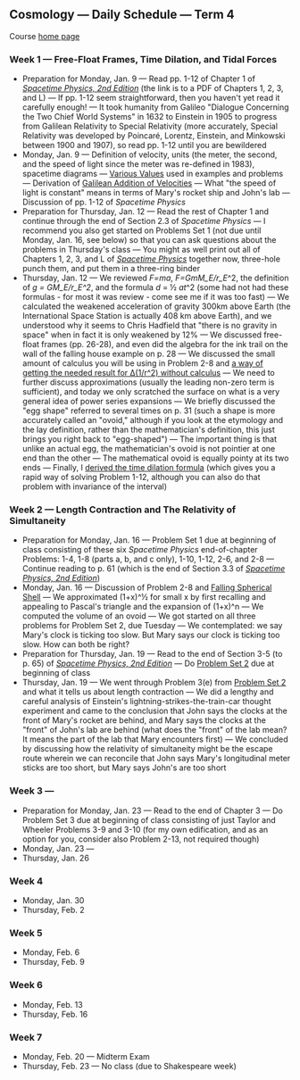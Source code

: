 ## Cosmology &mdash; Daily Schedule &mdash; Term 4

Course [home page](./)

### Week 1 &mdash; Free-Float Frames, Time Dilation, and Tidal Forces

* Preparation for Monday, Jan. 9 &mdash; Read pp. 1-12 of Chapter 1 of [*Spacetime Physics, 2nd Edition*](./resources/TaylorWheeler-SpacetimePhysics-2ndEdition-Chapters123L.pdf) (the link is to a PDF of Chapters 1, 2, 3, and L) &mdash; If pp. 1-12 seem straightforward, then you haven't yet read it carefully enough! &mdash; It took humanity from Galileo "Dialogue Concerning the Two Chief World Systems" in 1632 to Einstein in 1905 to progress from Galilean Relativity to Special Relativity (more accurately, Special Relativity was developed by Poincar&eacute;, Lorentz, Einstein, and Minkowski between 1900 and 1907), so read pp. 1-12 until you are bewildered
* Monday, Jan. 9 &mdash; Definition of velocity, units (the meter, the second, and the speed of light since the meter was re-defined in 1983), spacetime diagrams &mdash; [Various Values](./various_values.html) used in examples and problems &mdash; Derivation of [Galilean Addition of Velocities](./resources/GalileanAdditionOfVelocities.pdf)  &mdash; What "the speed of light is constant" means in terms of Mary's rocket ship and John's lab &mdash; Discussion of pp. 1-12 of *Spacetime Physics*
* Preparation for Thursday, Jan. 12 &mdash; Read the rest of Chapter 1 and continue through the end of Section 2.3 of *Spacetime Physics* &mdash; I recommend you also get started on Problems Set 1 (not due until Monday, Jan. 16, see below) so that you can ask questions about the problems in Thursday's class &mdash; You might as well print out all of Chapters 1, 2, 3, and L of [*Spacetime Physics*](./resources/TaylorWheeler-SpacetimePhysics-2ndEdition-Chapters123L.pdf) together now, three-hole punch them, and put them in a three-ring binder
* Thursday, Jan. 12 &mdash; We reviewed *F=ma*, *F=GmM\_E/r_E*^2, the definition of *g = GM_E/r\_E^2*, and the formula *d* = &#189; *at*^2 (some had not had these formulas - for most it was review - come see me if it was too fast) &mdash; We calculated the weakened acceleration of gravity 300km above Earth (the International Space Station is actually 408 km above Earth), and we understood why it seems to Chris Hadfield that "there is no gravity in space" when in fact it is only weakened by 12% &mdash; We discussed free-float frames (pp. 26-28), and even did the algebra for the ink trail on the wall of the falling house example on p. 28 &mdash; We discussed the small amount of calculus you will be using in Problem 2-8 and [a way of getting the needed result for &Delta;(1/r^2) without calculus](./resources/ComputingDeltaOneOverRSquared.pdf) &mdash; We need to further discuss approximations (usually the leading non-zero term is sufficient), and today we only scratched the surface on what is a very general idea of power series expansions &mdash; We briefly discussed the "egg shape" referred to several times on p. 31 (such a shape is more accurately called an "ovoid," although if you look at the etymology and the lay definition, rather than the mathematician's definition, this just brings you right back to "egg-shaped") &mdash; The important thing is that unlike an actual egg, the mathematician's ovoid is not pointier at one end than the other &mdash; The mathematical ovoid is equally pointy at its two ends &mdash; Finally, I [derived the time dilation formula](./resources/TimeDilationDerivation.pdf) (which gives you a rapid way of solving Problem 1-12, although you can also do that problem with invariance of the interval)

### Week 2 &mdash; Length Contraction and The Relativity of Simultaneity

* Preparation for Monday, Jan. 16 &mdash; Problem Set 1 due at beginning of class consisting of these six *Spacetime Physics* end-of-chapter Problems: 1-4, 1-8 (parts a, b, and c only), 1-10, 1-12, 2-6, and 2-8 &mdash; Continue reading to p. 61 (which is the end of Section 3.3 of [*Spacetime Physics, 2nd Edition*](./resources/TaylorWheeler-SpacetimePhysics-2ndEdition-Chapters123L.pdf))
* Monday, Jan. 16 &mdash; Discussion of Problem 2-8 and [Falling Spherical Shell](./resources/FallingSphericalShell.pdf) &mdash; We approximated (1+x)^&#189; for small x by first recalling and appealing to Pascal's triangle and the expansion of (1+x)^n &mdash; We computed the volume of an ovoid &mdash; We got started on all three problems for Problem Set 2, due Tuesday &mdash; We contemplated: we say Mary's clock is ticking too slow. But Mary says our clock is ticking too slow. How can both be right?
* Preparation for Thursday, Jan. 19 &mdash; Read to the end of Section 3-5 (to p. 65) of [*Spacetime Physics, 2nd Edition*](./resources/TaylorWheeler-SpacetimePhysics-2ndEdition-Chapters123L.pdf) &mdash; Do [Problem Set 2](./assignments/Assignment02.pdf) due at beginning of class
* Thursday, Jan. 19 &mdash; We went through Problem 3(e) from [Problem Set 2](./assignments/Assignment02.pdf) and what it tells us about length contraction &mdash; We did a lengthy and careful analysis of Einstein's lightning-strikes-the-train-car thought experiment and came to the conclusion that John says the clocks at the front of Mary's rocket are behind, and Mary says the clocks at the "front" of John's lab are behind (what does the "front" of the lab mean? It means the part of the lab that Mary encounters first) &mdash; We concluded by discussing how the relativity of simultaneity might be the escape route wherein we can reconcile that John says Mary's longitudinal meter sticks are too short, but Mary says John's are too short

### Week 3 &mdash;

* Preparation for Monday, Jan. 23 &mdash; Read to the end of Chapter 3 &mdash; Do Problem Set 3 due at beginning of class consisting of just Taylor and Wheeler Problems 3-9 and 3-10 (for my own edification, and as an option for you, consider also Problem 2-13, not required though)
* Monday, Jan. 23 &mdash;
* Thursday, Jan. 26

### Week 4

* Monday, Jan. 30
* Thursday, Feb. 2

### Week 5

* Monday, Feb. 6
* Thursday, Feb. 9

### Week 6

* Monday, Feb. 13
* Thursday, Feb. 16

### Week 7

* Monday, Feb. 20 &mdash; Midterm Exam
* Thursday, Feb. 23 &mdash; No class (due to Shakespeare week)
